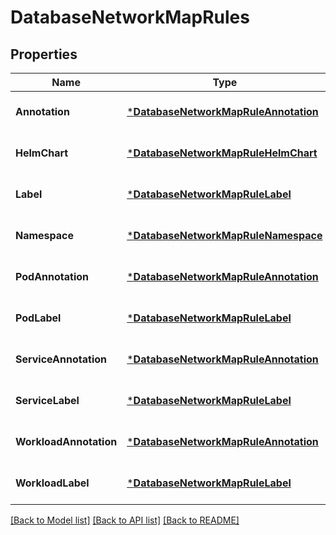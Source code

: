 # DatabaseNetworkMapRules

## Properties
Name | Type | Description | Notes
------------ | ------------- | ------------- | -------------
**Annotation** | [***DatabaseNetworkMapRuleAnnotation**](database.NetworkMapRuleAnnotation.md) |  | [optional] [default to null]
**HelmChart** | [***DatabaseNetworkMapRuleHelmChart**](database.NetworkMapRuleHelmChart.md) |  | [optional] [default to null]
**Label** | [***DatabaseNetworkMapRuleLabel**](database.NetworkMapRuleLabel.md) |  | [optional] [default to null]
**Namespace** | [***DatabaseNetworkMapRuleNamespace**](database.NetworkMapRuleNamespace.md) |  | [optional] [default to null]
**PodAnnotation** | [***DatabaseNetworkMapRuleAnnotation**](database.NetworkMapRuleAnnotation.md) |  | [optional] [default to null]
**PodLabel** | [***DatabaseNetworkMapRuleLabel**](database.NetworkMapRuleLabel.md) |  | [optional] [default to null]
**ServiceAnnotation** | [***DatabaseNetworkMapRuleAnnotation**](database.NetworkMapRuleAnnotation.md) |  | [optional] [default to null]
**ServiceLabel** | [***DatabaseNetworkMapRuleLabel**](database.NetworkMapRuleLabel.md) |  | [optional] [default to null]
**WorkloadAnnotation** | [***DatabaseNetworkMapRuleAnnotation**](database.NetworkMapRuleAnnotation.md) |  | [optional] [default to null]
**WorkloadLabel** | [***DatabaseNetworkMapRuleLabel**](database.NetworkMapRuleLabel.md) |  | [optional] [default to null]

[[Back to Model list]](../README.md#documentation-for-models) [[Back to API list]](../README.md#documentation-for-api-endpoints) [[Back to README]](../README.md)


